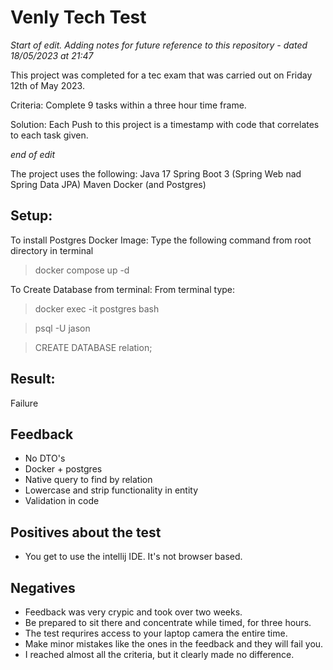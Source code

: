 # Venly Tech Test

*Start of edit. Adding notes for future reference to this repository - dated 18/05/2023 at 21:47*

This project was completed for a tec exam that was carried out on Friday 12th of May 2023.

Criteria: Complete 9 tasks within a three hour time frame.

Solution: Each Push to this project is a timestamp with code that correlates to each task given.

*end of edit*

The project uses the following:
Java 17
Spring Boot 3 (Spring Web nad Spring Data JPA)
Maven
Docker (and Postgres)

Setup:
---
To install Postgres Docker Image: 
Type the following command from root directory in terminal 
> docker compose up -d

To Create Database from terminal:
From terminal type: 
> docker exec -it postgres bash

> psql -U jason

> CREATE DATABASE relation;

Result:
---
Failure

Feedback
---
- No DTO's
- Docker + postgres
- Native query to find by relation
- Lowercase and strip functionality in entity
- Validation in code

Positives about the test
---
- You get to use the intellij IDE. It's not browser based.

Negatives
---
- Feedback was very crypic and took over two weeks.
- Be prepared to sit there and concentrate while timed, for three hours.
- The test requrires access to your laptop camera the entire time.
- Make minor mistakes like the ones in the feedback and they will fail you.
- I reached almost all the criteria, but it clearly made no difference.
